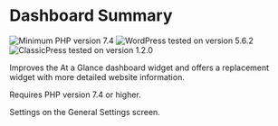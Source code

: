 # Dashboard Summary

![Minimum PHP version 7.4](https://img.shields.io/badge/PHP_min-7.4-8892bf.svg?style=flat-square)
![WordPress tested on version 5.6.2](https://img.shields.io/badge/WordPress-5.6.2-0073aa.svg?style=flat-square)
![ClassicPress tested on version 1.2.0](https://img.shields.io/badge/ClassicPress-1.2.0-03768e.svg?style=flat-square)

Improves the At a Glance dashboard widget and offers a replacement widget with more detailed website information.

Requires PHP version 7.4 or higher.

Settings on the General Settings screen.
